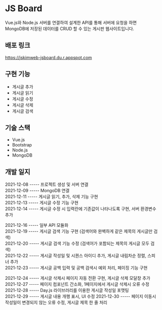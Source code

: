 # JS Board

Vue.js와 Node.js 서버를 연결하여 설계한 API를 통해 서버에 요청을 하면  
MongoDB에 저장된 데이터를 CRUD 할 수 있는 게시판 웹사이트입니다.

## 배포 링크

https://jskimweb-jsboard.du.r.appspot.com

## 구현 기능

<ul>
  <li>게시글 추가</li>
  <li>게시글 읽기</li>
  <li>게시글 수정</li>
  <li>게시글 삭제</li>
  <li>게시글 검색</li>
</ul>

## 기술 스택

<ul>
  <li>Vue.js</li>
  <li>Bootstrap</li>
  <li>Node.js</li>
  <li>MongoDB</li>
</ul>

## 개발 일지

2021-12-08 ----- 프로젝트 생성 및 서버 연결  
2021-12-09 ----- MongoDB 연결  
2021-12-11 ----- 게시글 읽기, 추가, 삭제 기능 구현  
2021-12-13 ----- 게시글 수정 기능 구현  
2021-12-14 ----- 게시글 수정 시 입력란에 기존값이 나타나도록 구현, 서버 환경변수 추가  

2021-12-16 ----- 일부 API 모듈화  
2021-12-19 ----- 게시글 검색 기능 구현 (검색어와 완벽하게 같은 제목의 게시글만 검색)  
2021-12-20 ----- 게시글 검색 기능 수정 (검색어가 포함되는 제목의 게시글 모두 검색)  
2021-12-22 ----- 게시글 작성일 및 시퀀스 아이디 추가, 게시글 내림차순 정렬, 스피너 추가  
2021-12-23 ----- 게시글 공백 입력 및 공백 검색시 예외 처리, 페이징 기능 구현  

2021-12-24 ----- 게시글 삭제시 페이지 자동 전환 구현, 게시글 삭제 모달창 추가  
2021-12-27 ----- 페이지 컴포넌트 간소화, 1페이지에서 게시글 삭제시 오류 수정  
2021-12-28 ----- Day.js 라이브러리를 이용한 게시글 작성일 포맷팅  
2021-12-29 ----- 게시글 내용 개행 표시, UI 수정
2021-12-30 ----- 페이지 이동시 작성일이 변경되지 않는 오류 수정, 게시글 제목 한 줄 처리